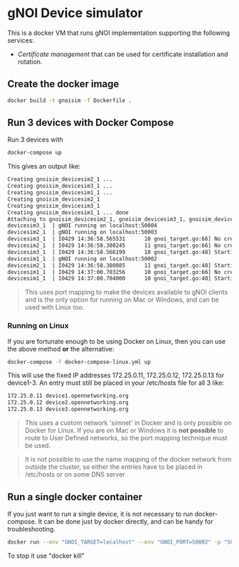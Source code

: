 # gNOI Device simulator

This is a docker VM that runs gNOI implementation supporting the following services:

* *Certificate management* that can be used for certificate installation and rotation. 

## Create the docker image
```bash
docker build -t gnoisim -f Dockerfile .
```

## Run 3 devices with Docker Compose
Run 3 devices with 
```bash
docker-compose up
```

This gives an output like:
```bash
Creating gnoisim_devicesim2_1 ... 
Creating gnoisim_devicesim3_1 ... 
Creating gnoisim_devicesim1_1 ... 
Creating gnoisim_devicesim2_1
Creating gnoisim_devicesim3_1
Creating gnoisim_devicesim1_1 ... done
Attaching to gnoisim_devicesim2_1, gnoisim_devicesim3_1, gnoisim_devicesim1_1
devicesim3_1  | gNOI running on localhost:50004
devicesim2_1  | gNOI running on localhost:50003
devicesim3_1  | I0429 14:36:58.565531      10 gnoi_target.go:66] No credentials, setting Bootstrapping state.
devicesim2_1  | I0429 14:36:58.380245      11 gnoi_target.go:66] No credentials, setting Bootstrapping state.
devicesim3_1  | I0429 14:36:58.566199      10 gnoi_target.go:48] Starting gNOI server.
devicesim1_1  | gNOI running on localhost:50002
devicesim2_1  | I0429 14:36:58.380885      11 gnoi_target.go:48] Starting gNOI server.
devicesim1_1  | I0429 14:37:00.703256      10 gnoi_target.go:66] No credentials, setting Bootstrapping state.
devicesim1_1  | I0429 14:37:00.704000      10 gnoi_target.go:48] Starting gNOI server.
```

> This uses port mapping to make the devices available to gNOI clients and is the
> only option for running on Mac or Windows, and can be used with Linux too.

### Running on Linux
If you are fortunate enough to be using Docker on Linux, then you can use the
above method __or__ the alternative:

```bash
docker-compose -f docker-compose-linux.yml up
```

This will use the fixed IP addresses 172.25.0.11, 172.25.0.12, 172.25.0.13 for
device1-3. An entry must still be placed in your /etc/hosts file for all 3 like:
```bash
172.25.0.11 device1.opennetworking.org
172.25.0.12 device2.opennetworking.org
172.25.0.13 device3.opennetworking.org
```

> This uses a custom network 'simnet' in Docker and is only possible on Docker for Linux.
> If you are on Mac or Windows it is __not possible__ to route to User Defined networks,
> so the port mapping technique must be used.

> It is not possible to use the name mapping of the docker network from outside
> the cluster, so either the entries have to be placed in /etc/hosts or on some
> DNS server


## Run a single docker container
If you just want to run a single device, it is not necessary to run docker-compose.
It can be done just by docker directly, and can be handy for troubleshooting.
```bash
docker run --env "GNOI_TARGET=localhost" --env "GNOI_PORT=50002" -p "50002:50002" gnoisim
```
To stop it use "docker kill"


